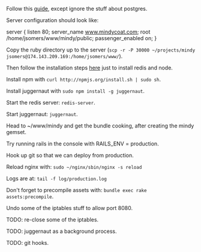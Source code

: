 Follow this [guide](http://wtf.ejc.me/post/5679831003/fresh-setup-of-ubuntu-11-04-with-postgres-rvm-ruby), except ignore the stuff about postgres.

Server configuration should look like:

server {
	listen 80;
	server_name www.mindycoat.com;
	root /home/jsomers/www/mindy/public;
	passenger_enabled on;
}

Copy the ruby directory up to the server (`scp -r -P 30000 ~/projects/mindy jsomers@174.143.209.169:/home/jsomers/www/`).

Then follow the installation steps [here](http://purebreeze.com/2011/03/adding-realtime-push-updates-to-agileista-using-juggernaut/) just to install redis and node.

Install npm with `curl http://npmjs.org/install.sh | sudo sh`.

Install juggernaut with `sudo npm install -g juggernaut`.

Start the redis server: `redis-server`.

Start juggernaut: `juggernaut`.

Head to ~/www/mindy and get the bundle cooking, after creating the mindy gemset.

Try running rails in the console with RAILS_ENV = production.

Hook up git so that we can deploy from production.

Reload nginx with: `sudo ~/nginx/sbin/nginx -s reload`

Logs are at: `tail -f log/production.log`

Don't forget to precompile assets with: `bundle exec rake assets:precompile`.

Undo some of the iptables stuff to allow port 8080.

TODO: re-close some of the iptables.

TODO: juggernaut as a background process.

TODO: git hooks.